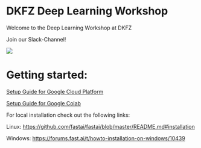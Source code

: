 # DKFZ Deep Learning Workshop
Welcome to the Deep Learning Workshop at DKFZ 

Join our Slack-Channel!

[<img src="https://img.shields.io/badge/Slack-DKFZ%20Deep%20Learning%20Workshop-blue.svg">](https://dkfzdeeplearn.slack.com/messages/CL5RKSXN3/)


# Getting started:

[Setup Guide for Google Cloud Platform](https://github.com/Tholtus/DKFZ_Deep_Learning_Workshop/blob/master/setup_guides/Setup%20guide%20for%20Google%20Cloud%20Platform.pdf)

[Setup Guide for Google Colab](https://github.com/Tholtus/DKFZ_Deep_Learning_Workshop/blob/master/setup_guides/Setup%20guide%20for%20Google%20Colab.pdf)

For local installation check out the following links: 

Linux: https://github.com/fastai/fastai/blob/master/README.md#installation

Windows: https://forums.fast.ai/t/howto-installation-on-windows/10439
